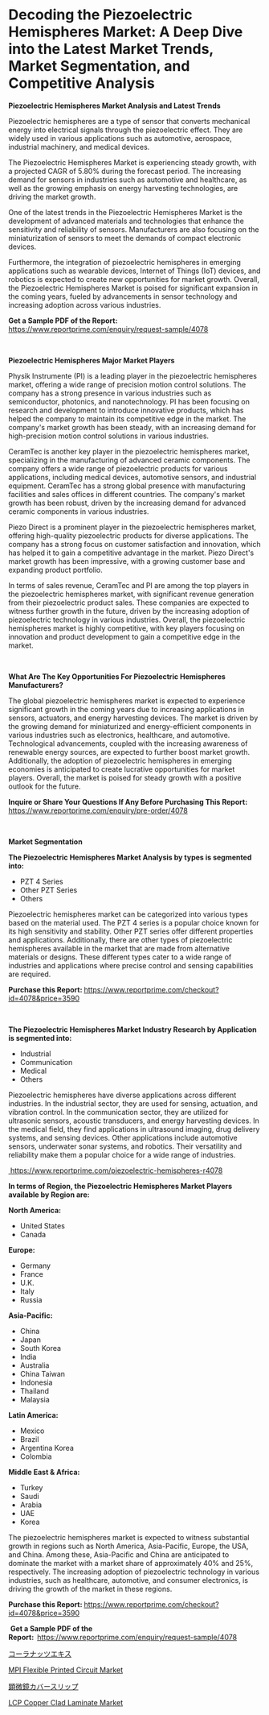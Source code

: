 <p><h1>Decoding the Piezoelectric Hemispheres Market: A Deep Dive into the Latest Market Trends, Market Segmentation, and Competitive Analysis</h1></p><p><strong>Piezoelectric Hemispheres Market Analysis and Latest Trends</strong></p>
<p><p>Piezoelectric hemispheres are a type of sensor that converts mechanical energy into electrical signals through the piezoelectric effect. They are widely used in various applications such as automotive, aerospace, industrial machinery, and medical devices.</p><p>The Piezoelectric Hemispheres Market is experiencing steady growth, with a projected CAGR of 5.80% during the forecast period. The increasing demand for sensors in industries such as automotive and healthcare, as well as the growing emphasis on energy harvesting technologies, are driving the market growth.</p><p>One of the latest trends in the Piezoelectric Hemispheres Market is the development of advanced materials and technologies that enhance the sensitivity and reliability of sensors. Manufacturers are also focusing on the miniaturization of sensors to meet the demands of compact electronic devices.</p><p>Furthermore, the integration of piezoelectric hemispheres in emerging applications such as wearable devices, Internet of Things (IoT) devices, and robotics is expected to create new opportunities for market growth. Overall, the Piezoelectric Hemispheres Market is poised for significant expansion in the coming years, fueled by advancements in sensor technology and increasing adoption across various industries.</p></p>
<p><strong>Get a Sample PDF of the Report:&nbsp;</strong> <a href="https://www.reportprime.com/enquiry/request-sample/4078">https://www.reportprime.com/enquiry/request-sample/4078</a></p>
<p>&nbsp;</p>
<p><strong>Piezoelectric Hemispheres Major Market Players</strong></p>
<p><p>Physik Instrumente (PI) is a leading player in the piezoelectric hemispheres market, offering a wide range of precision motion control solutions. The company has a strong presence in various industries such as semiconductor, photonics, and nanotechnology. PI has been focusing on research and development to introduce innovative products, which has helped the company to maintain its competitive edge in the market. The company's market growth has been steady, with an increasing demand for high-precision motion control solutions in various industries.</p><p>CeramTec is another key player in the piezoelectric hemispheres market, specializing in the manufacturing of advanced ceramic components. The company offers a wide range of piezoelectric products for various applications, including medical devices, automotive sensors, and industrial equipment. CeramTec has a strong global presence with manufacturing facilities and sales offices in different countries. The company's market growth has been robust, driven by the increasing demand for advanced ceramic components in various industries.</p><p>Piezo Direct is a prominent player in the piezoelectric hemispheres market, offering high-quality piezoelectric products for diverse applications. The company has a strong focus on customer satisfaction and innovation, which has helped it to gain a competitive advantage in the market. Piezo Direct's market growth has been impressive, with a growing customer base and expanding product portfolio.</p><p>In terms of sales revenue, CeramTec and PI are among the top players in the piezoelectric hemispheres market, with significant revenue generation from their piezoelectric product sales. These companies are expected to witness further growth in the future, driven by the increasing adoption of piezoelectric technology in various industries. Overall, the piezoelectric hemispheres market is highly competitive, with key players focusing on innovation and product development to gain a competitive edge in the market.</p></p>
<p>&nbsp;</p>
<p><strong>What Are The Key Opportunities For Piezoelectric Hemispheres Manufacturers?</strong></p>
<p><p>The global piezoelectric hemispheres market is expected to experience significant growth in the coming years due to increasing applications in sensors, actuators, and energy harvesting devices. The market is driven by the growing demand for miniaturized and energy-efficient components in various industries such as electronics, healthcare, and automotive. Technological advancements, coupled with the increasing awareness of renewable energy sources, are expected to further boost market growth. Additionally, the adoption of piezoelectric hemispheres in emerging economies is anticipated to create lucrative opportunities for market players. Overall, the market is poised for steady growth with a positive outlook for the future.</p></p>
<p><strong>Inquire or Share Your Questions If Any Before Purchasing This Report:</strong> <a href="https://www.reportprime.com/enquiry/pre-order/4078">https://www.reportprime.com/enquiry/pre-order/4078</a></p>
<p>&nbsp;</p>
<p><strong>Market Segmentation</strong></p>
<p><strong>The Piezoelectric Hemispheres Market Analysis by types is segmented into:</strong></p>
<p><ul><li>PZT 4 Series</li><li>Other PZT Series</li><li>Others</li></ul></p>
<p><p>Piezoelectric hemispheres market can be categorized into various types based on the material used. The PZT 4 series is a popular choice known for its high sensitivity and stability. Other PZT series offer different properties and applications. Additionally, there are other types of piezoelectric hemispheres available in the market that are made from alternative materials or designs. These different types cater to a wide range of industries and applications where precise control and sensing capabilities are required.</p></p>
<p><strong>Purchase this Report:&nbsp;</strong><a href="https://www.reportprime.com/checkout?id=4078&price=3590">https://www.reportprime.com/checkout?id=4078&price=3590</a></p>
<p>&nbsp;</p>
<p><strong>The Piezoelectric Hemispheres Market Industry Research by Application is segmented into:</strong></p>
<p><ul><li>Industrial</li><li>Communication</li><li>Medical</li><li>Others</li></ul></p>
<p><p>Piezoelectric hemispheres have diverse applications across different industries. In the industrial sector, they are used for sensing, actuation, and vibration control. In the communication sector, they are utilized for ultrasonic sensors, acoustic transducers, and energy harvesting devices. In the medical field, they find applications in ultrasound imaging, drug delivery systems, and sensing devices. Other applications include automotive sensors, underwater sonar systems, and robotics. Their versatility and reliability make them a popular choice for a wide range of industries.</p></p>
<p><a href="https://www.reportprime.com/piezoelectric-hemispheres-r4078">&nbsp;https://www.reportprime.com/piezoelectric-hemispheres-r4078</a></p>
<p><strong>In terms of Region, the Piezoelectric Hemispheres Market Players available by Region are:</strong></p>
<p>
    <p> <strong> North America: </strong>
        <ul>
            <li>United States</li>
            <li>Canada</li>
        </ul>
        </p> 
    <p> <strong> Europe: </strong>
        <ul>
            <li>Germany</li>
            <li>France</li>
            <li>U.K.</li>
            <li>Italy</li>
            <li>Russia</li>
        </ul>
        </p> 
    <p> <strong> Asia-Pacific: </strong>
        <ul>
            <li>China</li>
            <li>Japan</li>
            <li>South Korea</li>
            <li>India</li>
            <li>Australia</li>
            <li>China Taiwan</li>
            <li>Indonesia</li>
            <li>Thailand</li>
            <li>Malaysia</li>
        </ul>
        </p> 
    <p> <strong> Latin America: </strong>
        <ul>
            <li>Mexico</li>
            <li>Brazil</li>
            <li>Argentina Korea</li>
            <li>Colombia</li>
        </ul>
        </p> 
    <p> <strong> Middle East & Africa: </strong>
        <ul>
            <li>Turkey</li>
            <li>Saudi</li>
            <li>Arabia</li>
            <li>UAE</li>
            <li>Korea</li>
        </ul>
    </p>
    </p>
<p><p>The piezoelectric hemispheres market is expected to witness substantial growth in regions such as North America, Asia-Pacific, Europe, the USA, and China. Among these, Asia-Pacific and China are anticipated to dominate the market with a market share of approximately 40% and 25%, respectively. The increasing adoption of piezoelectric technology in various industries, such as healthcare, automotive, and consumer electronics, is driving the growth of the market in these regions.</p></p>
<p><strong>Purchase this Report: </strong><a href="https://www.reportprime.com/checkout?id=4078&price=3590">https://www.reportprime.com/checkout?id=4078&price=3590</a></p>
<p>&nbsp;<strong>Get a Sample PDF of the Report:&nbsp;&nbsp;</strong><a href="https://www.reportprime.com/enquiry/request-sample/4078">https://www.reportprime.com/enquiry/request-sample/4078</a></p>
<p><strong></strong></p>
<p><p><a href="https://github.com/Fatimaklein1/Market-Research-Report-List-1/blob/main/845251978203.md">コーラナッツエキス</a></p><p><a href="https://github.com/kufem1/Market-Research-Report-List-2/blob/main/mpi-flexible-printed-circuit-market.md">MPI Flexible Printed Circuit Market</a></p><p><a href="https://github.com/LenoraKris2023/Market-Research-Report-List-1/blob/main/563933178204.md">顕微鏡カバースリップ</a></p><p><a href="https://github.com/singletonthaxterkelliehr2df/Market-Research-Report-List-2/blob/main/lcp-copper-clad-laminate-market.md">LCP Copper Clad Laminate Market</a></p></p>